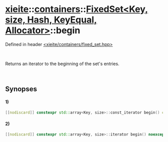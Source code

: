 # [xieite](../../../../../../xieite.md)\:\:[containers](../../../../../../containers.md)\:\:[FixedSet<Key, size, Hash, KeyEqual, Allocator>](../../../../set.md)\:\:begin
Defined in header [<xieite/containers/fixed_set.hpp>](../../../../../../../include/xieite/containers/fixed_set.hpp)

&nbsp;

Returns an iterator to the beginning of the set's entries.

&nbsp;

## Synopses
#### 1)
```cpp
[[nodiscard]] constexpr std::array<Key, size>::const_iterator begin() const noexcept;
```
#### 2)
```cpp
[[nodiscard]] constexpr std::array<Key, size>::iterator begin() noexcept;
```

